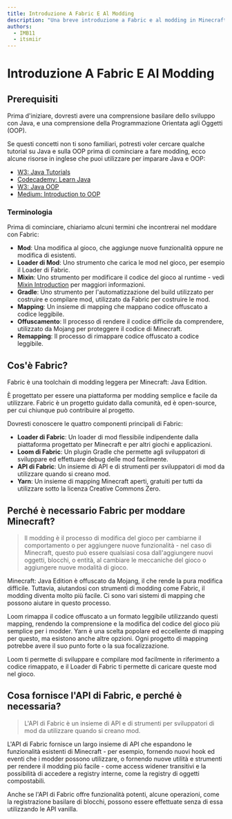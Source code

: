 ```yaml
---
title: Introduzione A Fabric E Al Modding
description: "Una breve introduzione a Fabric e al modding in Minecraft: Java Edition."
authors:
  - IMB11
  - itsmiir
---
```


<!-- No GitHub profile exists for "basil4088" -->

# Introduzione A Fabric E Al Modding

## Prerequisiti

Prima d'iniziare, dovresti avere una comprensione basilare dello sviluppo con Java, e una comprensione della Programmazione Orientata agli Oggetti (OOP).

Se questi concetti non ti sono familiari, potresti voler cercare qualche tutorial su Java e sulla OOP prima di cominciare a fare modding, ecco alcune risorse in inglese che puoi utilizzare per imparare Java e OOP:

- [W3: Java Tutorials](https://www.w3schools.com/java/)
- [Codecademy: Learn Java](https://www.codecademy.com/learn/learn-java)
- [W3: Java OOP](https://www.w3schools.com/java/java_oop.asp)
- [Medium: Introduction to OOP](https://medium.com/@Adekola_Olawale/beginners-guide-to-object-oriented-programming-a94601ea2fbd)

### Terminologia

Prima di cominciare, chiariamo alcuni termini che incontrerai nel moddare con Fabric:

- **Mod**: Una modifica al gioco, che aggiunge nuove funzionalità oppure ne modifica di esistenti.
- **Loader di Mod**: Uno strumento che carica le mod nel gioco, per esempio il Loader di Fabric.
- **Mixin**: Uno strumento per modificare il codice del gioco al runtime - vedi [Mixin Introduction](https://fabricmc.net/wiki/tutorial:mixin_introduction) per maggiori informazioni.
- **Gradle**: Uno strumento per l'automatizzazione del build utilizzato per costruire e compilare mod, utilizzato da Fabric per costruire le mod.
- **Mapping**: Un insieme di mapping che mappano codice offuscato a codice leggibile.
- **Offuscamento**: Il processo di rendere il codice difficile da comprendere, utilizzato da Mojang per proteggere il codice di Minecraft.
- **Remapping**: Il processo di rimappare codice offuscato a codice leggibile.

## Cos'è Fabric?

Fabric è una toolchain di modding leggera per Minecraft: Java Edition.

È progettato per essere una piattaforma per modding semplice e facile da utilizzare. Fabric è un progetto guidato dalla comunità, ed è open-source, per cui chiunque può contribuire al progetto.

Dovresti conoscere le quattro componenti principali di Fabric:

- **Loader di Fabric**: Un loader di mod flessibile indipendente dalla piattaforma progettato per Minecraft e per altri giochi e applicazioni.
- **Loom di Fabric**: Un plugin Gradle che permette agli sviluppatori di sviluppare ed effettuare debug delle mod facilmente.
- **API di Fabric**: Un insieme di API e di strumenti per sviluppatori di mod da utilizzare quando si creano mod.
- **Yarn**: Un insieme di mapping Minecraft aperti, gratuiti per tutti da utilizzare sotto la licenza Creative Commons Zero.

## Perché è necessario Fabric per moddare Minecraft?

> Il modding è il processo di modifica del gioco per cambiarne il comportamento o per aggiungere nuove funzionalità - nel caso di Minecraft, questo può essere qualsiasi cosa dall'aggiungere nuovi oggetti, blocchi, o entità, al cambiare le meccaniche del gioco o aggiungere nuove modalità di gioco.

Minecraft: Java Edition è offuscato da Mojang, il che rende la pura modifica difficile. Tuttavia, aiutandosi con strumenti di modding come Fabric, il modding diventa molto più facile. Ci sono vari sistemi di mapping che possono aiutare in questo processo.

Loom rimappa il codice offuscato a un formato leggibile utilizzando questi mapping, rendendo la comprensione e la modifica del codice del gioco più semplice per i modder. Yarn è una scelta popolare ed eccellente di mapping per questo, ma esistono anche altre opzioni. Ogni progetto di mapping potrebbe avere il suo punto forte o la sua focalizzazione.

Loom ti permette di sviluppare e compilare mod facilmente in riferimento a codice rimappato, e il Loader di Fabric ti permette di caricare queste mod nel gioco.

## Cosa fornisce l'API di Fabric, e perché è necessaria?

> L'API di Fabric è un insieme di API e di strumenti per sviluppatori di mod da utilizzare quando si creano mod.

L'API di Fabric fornisce un largo insieme di API che espandono le funzionalità esistenti di Minecraft - per esempio, fornendo nuovi hook ed eventi che i modder possono utilizzare, o fornendo nuove utilità e strumenti per rendere il modding più facile - come access widener transitivi e la possibilità di accedere a registry interne, come la registry di oggetti compostabili.

Anche se l'API di Fabric offre funzionalità potenti, alcune operazioni, come la registrazione basilare di blocchi, possono essere effettuate senza di essa utilizzando le API vanilla.
